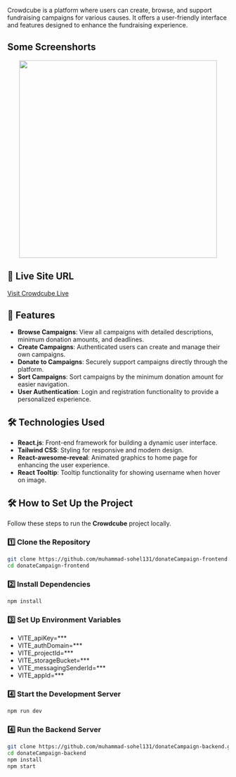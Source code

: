 Crowdcube is a platform where users can create, browse, and support fundraising campaigns for various causes. It offers a user-friendly interface and features designed to enhance the fundraising experience.

## Some Screenshorts
<div align="center">
  <img height="450" src="https://i.ibb.co.com/nvkbFDx/donate-Campaign.png"  />
</div> 

## 🔗 Live Site URL
[Visit Crowdcube Live](https://donation-campaign-a1e70.web.app)

## 🚀 Features
- **Browse Campaigns**: View all campaigns with detailed descriptions, minimum donation amounts, and deadlines.
- **Create Campaigns**: Authenticated users can create and manage their own campaigns.
- **Donate to Campaigns**: Securely support campaigns directly through the platform.
- **Sort Campaigns**: Sort campaigns by the minimum donation amount for easier navigation.
- **User Authentication**: Login and registration functionality to provide a personalized experience.

## 🛠️ Technologies Used
- **React.js**: Front-end framework for building a dynamic user interface.
- **Tailwind CSS**: Styling for responsive and modern design.
- **React-awesome-reveal**: Animated graphics to home page for enhancing the user experience.
- **React Tooltip**: Tooltip functionality for showing username when hover on image.

## 🛠️ How to Set Up the Project  

Follow these steps to run the **Crowdcube** project locally.  

### 1️⃣ Clone the Repository  

```sh
git clone https://github.com/muhammad-sohel131/donateCampaign-frontend.git
cd donateCampaign-frontend
```
### 2️⃣ Install Dependencies
```sh
npm install
```
### 3️⃣ Set Up Environment Variables
- VITE_apiKey=***
- VITE_authDomain=***
- VITE_projectId=***
- VITE_storageBucket=***
- VITE_messagingSenderId=***
- VITE_appId=***

### 4️⃣ Start the Development Server
```sh
npm run dev
```
### 4️⃣ Run the Backend Server
```sh
git clone https://github.com/muhammad-sohel131/donateCampaign-backend.git
cd donateCampaign-backend
npm install
npm start
```